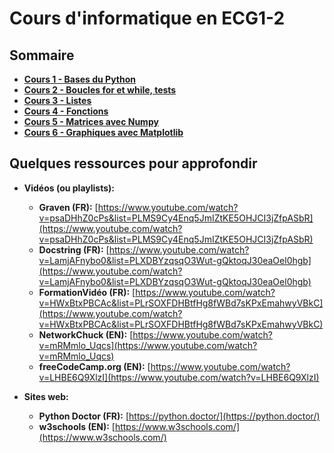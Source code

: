 # Cours d'informatique en ECG1-2

## Sommaire
- **[Cours 1 - Bases du Python](TP1/README.md)**
- **[Cours 2 - Boucles for et while, tests](TP2/README.md)**
- **[Cours 3 - Listes](TP3/README.md)**
- **[Cours 4 - Fonctions](TP4/README.md)**
- **[Cours 5 - Matrices avec Numpy](TP5/README.md)**
- **[Cours 6 - Graphiques avec Matplotlib](TP6/README.md)**


## Quelques ressources pour approfondir
  
- **Vidéos (ou playlists):**
    - **Graven (FR):** [https://www.youtube.com/watch?v=psaDHhZ0cPs&list=PLMS9Cy4Enq5JmIZtKE5OHJCI3jZfpASbR](https://www.youtube.com/watch?v=psaDHhZ0cPs&list=PLMS9Cy4Enq5JmIZtKE5OHJCI3jZfpASbR)
    - **Docstring (FR):** [https://www.youtube.com/watch?v=LamjAFnybo0&list=PLXDBYzqsqO3Wut-gQktoqJ30eaOel0hgb](https://www.youtube.com/watch?v=LamjAFnybo0&list=PLXDBYzqsqO3Wut-gQktoqJ30eaOel0hgb)
    - **FormationVidéo (FR):** [https://www.youtube.com/watch?v=HWxBtxPBCAc&list=PLrSOXFDHBtfHg8fWBd7sKPxEmahwyVBkC](https://www.youtube.com/watch?v=HWxBtxPBCAc&list=PLrSOXFDHBtfHg8fWBd7sKPxEmahwyVBkC)
    - **NetworkChuck (EN):** [https://www.youtube.com/watch?v=mRMmlo_Uqcs](https://www.youtube.com/watch?v=mRMmlo_Uqcs)
    - **freeCodeCamp.org (EN):** [https://www.youtube.com/watch?v=LHBE6Q9XlzI](https://www.youtube.com/watch?v=LHBE6Q9XlzI)

- **Sites web:**
    - **Python Doctor (FR):** [https://python.doctor/](https://python.doctor/)
    - **w3schools (EN):** [https://www.w3schools.com/](https://www.w3schools.com/)

